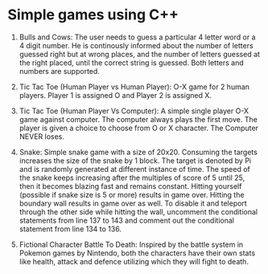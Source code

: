 # Simple games using C++

1. Bulls and Cows: The user needs to guess a particular 4 letter word or a 4 digit number. He is continously informed about the number of letters guessed right but at wrong places, and the number of letters guessed at the right placed, until the correct string is guessed. Both letters and numbers are supported.

2. Tic Tac Toe (Human Player vs Human Player): O-X game for 2 human players. Player 1 is assigned O and Player 2 is assigned X.

3. Tic Tac Toe (Human Player Vs Computer): A simple single player O-X game against computer. The computer always plays the first move. The player is given a choice to choose from O or X character. The Computer NEVER loses.

4. Snake: Simple snake game with a size of 20x20. Consuming the targets increases the size of the snake by 1 block. The target is denoted by Pi and is randomly generated at different instance of time. The speed of the snake keeps increasing after the multiples of score of 5 until 25, then it becomes blazing fast and remains constant.
Hitting yourself (possible if snake size is 5 or more) results in game over.
Hitting the boundary wall results in game over as well. To disable it and teleport through the other side while hitting the wall, uncomment the conditional statements from line 137 to 143 and comment out the conditional statement from line 134 to 136.

5. Fictional Character Battle To Death: Inspired by the battle system in Pokemon games by Nintendo, both the characters have their own stats like health, attack and defence utilizing which they will fight to death.
